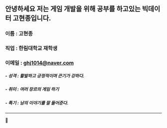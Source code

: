 ## 안녕하세요 저는 게임 개발을 위해 공부를 하고있는 빅데이터 고현종입니다.

### 이름 : 고현종
### 직업 : 한림대학교 재학생
### 이메일 : ghj1014@naver.com

##### - 성격 : 활발하고 긍정적이며 끈기가 강하다.
##### - 취미 : 여러 장르의 게임 하기
##### - 특기 : 남의 이야기를 잘 들어준다.
-----------------------------------------------------------------------
🔭 
<!--


- 🔭 I’m currently working on ...
- 🌱 I’m currently learning ...
- 👯 I’m looking to collaborate on ...
- 🤔 I’m looking for help with ...
- 💬 Ask me about ...
- 📫 How to reach me: ...
- 😄 Pronouns: ...
- ⚡ Fun fact: ...
-->
